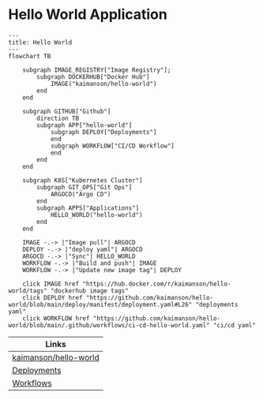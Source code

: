 # Hello World Application

```mermaid
---
title: Hello World
---
flowchart TB

    subgraph IMAGE_REGISTRY["Image Registry"];
        subgraph DOCKERHUB["Docker Hub"]
            IMAGE("kaimanson/hello-world")
        end
    end
    
    subgraph GITHUB["Github"]
        direction TB
        subgraph APP["hello-world"]
            subgraph DEPLOY["Deployments"]
            end
            subgraph WORKFLOW["CI/CD Workflow"]
            end
        end
    end
    
    subgraph K8S["Kubernetes Cluster"]
        subgraph GIT_OPS["Git Ops"]
            ARGOCD("Argo CD")
        end
        subgraph APPS["Applications"]
            HELLO_WORLD("hello-world")
        end
    end

    IMAGE -.-> |"Image pull"| ARGOCD
    DEPLOY -.-> |"deploy yaml"| ARGOCD
    ARGOCD -.-> |"Sync"| HELLO_WORLD
    WORKFLOW -.-> |"Build and push"| IMAGE
    WORKFLOW -.-> |"Update new image tag"| DEPLOY
    
    click IMAGE href "https://hub.docker.com/r/kaimanson/hello-world/tags" "dockerhub image tags"
    click DEPLOY href "https://github.com/kaimanson/hello-world/blob/main/deploy/manifest/deployment.yaml#L26" "deployments yaml"
    click WORKFLOW href "https://github.com/kaimanson/hello-world/blob/main/.github/workflows/ci-cd-hello-world.yaml" "ci/cd yaml"
```

| Links                                                                                                    |
|----------------------------------------------------------------------------------------------------------|  
| [kaimanson/hello-world](https://hub.docker.com/r/kaimanson/hello-world/tags)                             |  
| [Deployments](https://github.com/kaimanson/hello-world/blob/main/deploy/manifest/deployment.yaml#L26)    |
| [Workflows](https://github.com/kaimanson/hello-world/blob/main/.github/workflows/ci-cd-hello-world.yaml) |